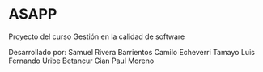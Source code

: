 # ASAPP
Proyecto del curso Gestión en la calidad de software

Desarrollado por:
Samuel Rivera Barrientos
Camilo Echeverri Tamayo
Luis Fernando Uribe Betancur
Gian Paul Moreno
